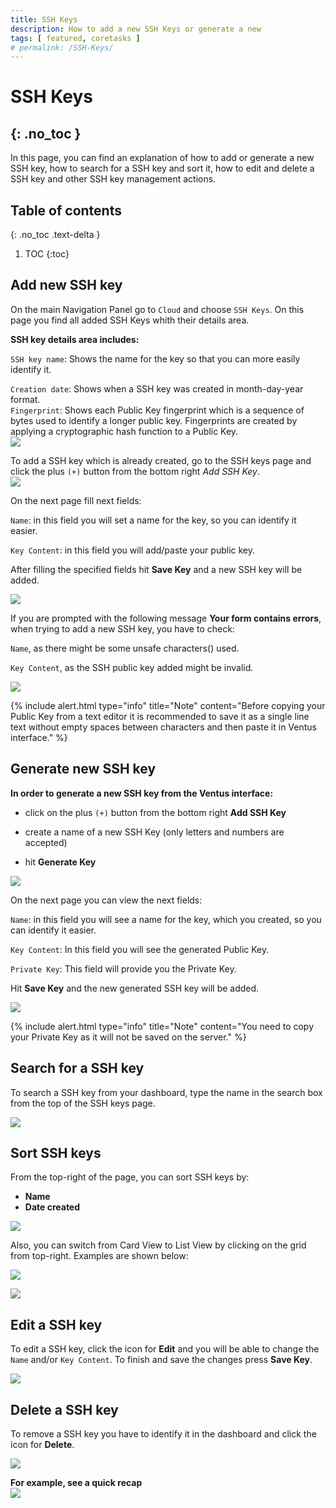```yaml
---
title: SSH Keys
description: How to add a new SSH Keys or generate a new
tags: [ featured, coretasks ]
# permalink: /SSH-Keys/
---
```

# SSH Keys
{: .no_toc }
---
In this page, you can find an explanation of how to add or generate a new SSH key, how to search for a SSH key and sort it, how to edit and delete a SSH key and other SSH key management actions.

## Table of contents
{: .no_toc .text-delta }

1. TOC
{:toc}

## Add new SSH key
On the main Navigation Panel go to `Cloud` and choose `SSH Keys`. On this page you find all added SSH Keys whith their details area.

**SSH key details area includes:** 

`SSH key name`: Shows the name for the key so that you can more easily identify it.  

`Creation date`: Shows when a SSH key was created in month-day-year format.  
`Fingerprint`: Shows each Public Key fingerprint which is a sequence of bytes used to identify a longer public key. Fingerprints are created by applying a cryptographic hash function to a Public Key.  
![](../../assets/img/ssh-key/ssh-key0.png)  

To add a SSH key which is already created, go to the SSH keys page and  click the plus `(+)` button from the bottom right *Add SSH Key*.  
![](../../assets/img/ssh-key/ssh-key1.png)  

On the next page fill next fields:  

`Name`: in this field you will set a name for the key, so you can identify it easier. 

`Key Content`: in this field you will add/paste your public key.  

After filling the specified fields hit **Save Key** and a new SSH key will be added.

![](../../assets/img/ssh-key/ssh-key2.png)

If you are prompted with the following message **Your form contains errors**, when trying to add a new SSH key, you have to check: 

`Name`, as there might be some unsafe characters() used. 

`Key Content`, as the SSH public key added might be invalid.  

![](../../assets/img/ssh-key/ssh-key00.png)

{% include alert.html type="info" title="Note" content="Before copying your Public Key from a text editor it is recommended to save it as a single line text without empty spaces between characters and then paste it in Ventus interface." %}

## Generate new SSH key
**In order to generate a new SSH key from the Ventus interface:**

- click on the plus `(+)` button from the bottom right **Add SSH Key**  

- create a name of a new SSH Key (only letters and numbers are accepted)   

- hit **Generate Key**  

![](../../assets/img/ssh-key/ssh-key3.png)

On the next page you can view the next fields: 

`Name`: in this field you will see a name for the key, which you created, so you can identify it easier.

`Key Content`: In this field you will see the generated Public Key.

`Private Key`: This field will provide you the Private Key. 
 
Hit **Save Key** and the new generated SSH key will be added.

![](../../assets/img/ssh-key/ssh-key4.png)

{% include alert.html type="info" title="Note" content="You need to copy your Private Key as it will not be saved on the server." %}

## Search for a SSH key
To search a SSH key from your dashboard, type the name in the search box from the top of the SSH keys page.

![](../../assets/img/ssh-key/ssh-key5.png)

## Sort SSH keys
From the top-right of the page, you can sort SSH keys by:  
- **Name**  
- **Date created**  

![](../../assets/img/ssh-key/ssh-key6.png)

Also, you can switch from Card View to List View by clicking on the grid from top-right. Examples are shown below:  

![](../../assets/img/ssh-key/ssh-key7.png)

![](../../assets/img/ssh-key/ssh-key8.png)

## Edit a SSH key
To edit a SSH key, click the icon for **Edit** and you will be able to change the `Name` and/or `Key Content`. To finish and save the changes press **Save Key**.  

![](../../assets/img/ssh-key/ssh-key9.png)

## Delete a SSH key
To remove a SSH key you have to identify it in the dashboard and click the icon for **Delete**.  

![](../../assets/img/ssh-key/ssh-key10.png)

**For example, see a quick recap**  
![](../../assets/img/ssh-key/ssh-keys.gif)
